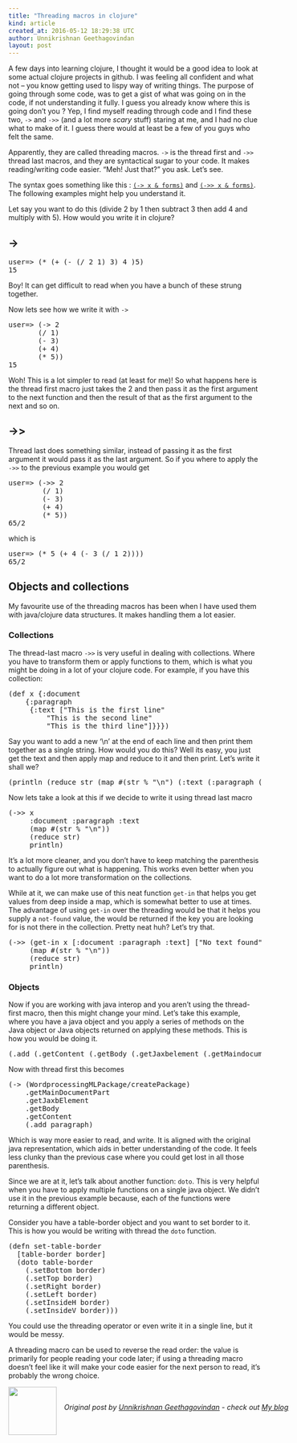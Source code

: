 ```yaml
---
title: "Threading macros in clojure"
kind: article
created_at: 2016-05-12 18:29:38 UTC
author: Unnikrishnan Geethagovindan
layout: post
---
```

<p>A few days into learning clojure, I thought it would be a good idea to look at some actual clojure projects in github. I was feeling all confident and what not &#8211; you know getting used to lispy way of writing things. The purpose of going through some code, was to get a gist of what was going on in the code, if not understanding it fully. I guess you already know where this is going don&#8217;t you ? Yep, I find myself reading through code and I find these two, <code>-&gt;</code> and <code>-&gt;&gt;</code> (and a lot more <em>scary </em>stuff) staring at me, and I had no clue what to make of it. I guess there would at least be a few of you guys who felt the same.</p>
<p>Apparently, they are called threading macros. <code>-&gt;</code> is the thread first and <code>-&gt;&gt;</code> thread last macros, and they are syntactical sugar to your code. It makes reading/writing code easier. &#8220;Meh! Just that?&#8221; you ask. Let&#8217;s see.</p>
<p>The syntax goes something like this : <a href="http://clojuredocs.org/clojure.core/-%3E"><code>(-&gt; x &amp; forms)</code></a> and <a href="http://clojuredocs.org/clojure.core/-%3E%3E"><code>(-&gt;&gt; x &amp; forms)</code></a>. The following examples might help you understand it.</p>
<p>Let say you want to do this (divide 2 by 1 then subtract 3 then add 4 and multiply with 5). How would you write it in clojure?</p>
<h2><a id="user-content--" class="anchor" href="https://github.com/krish8664/til/blob/master/clojure/threading.md#-"></a>-&gt;</h2>
<div class="highlight highlight-source-clojure">
<div class="code-box"><div class="code-title"><i class="fa fa-code"></i> <div class="pull-right"><a href="#" class="btn btn-default btn-xs toggle-code" data-toggle="tooltip" title="Toggle code"><i class="fa fa-toggle-up"></i></a></div></div><pre >user=&gt; (<span class="pl-en">*</span> (<span class="pl-en">+</span> (<span class="pl-en">-</span> (<span class="pl-en">/</span> <span class="pl-c1">2</span> <span class="pl-c1">1</span>) <span class="pl-c1">3</span>) <span class="pl-c1">4</span> )<span class="pl-c1">5</span>)
<span class="pl-c1">15</span></pre></div>
</div>
<p>Boy! It can get difficult to read when you have a bunch of these strung together.</p>
<p>Now lets see how we write it with <code>-&gt;</code></p>
<div class="highlight highlight-source-clojure">
<div class="code-box"><div class="code-title"><i class="fa fa-code"></i> <div class="pull-right"><a href="#" class="btn btn-default btn-xs toggle-code" data-toggle="tooltip" title="Toggle code"><i class="fa fa-toggle-up"></i></a></div></div><pre >user=&gt; (<span class="pl-en">-&gt;</span> <span class="pl-c1">2</span>
       (<span class="pl-en">/</span> <span class="pl-c1">1</span>)
       (<span class="pl-en">-</span> <span class="pl-c1">3</span>)
       (<span class="pl-en">+</span> <span class="pl-c1">4</span>)
       (<span class="pl-en">*</span> <span class="pl-c1">5</span>))
<span class="pl-c1">15</span></pre></div>
</div>
<p>Woh! This is a lot simpler to read (at least for me)! So what happens here is the thread first macro just takes the 2 and then pass it as the first argument to the next function and then the result of that as the first argument to the next and so on.</p>
<h2><a id="user-content---1" class="anchor" href="https://github.com/krish8664/til/blob/master/clojure/threading.md#--1"></a>-&gt;&gt;</h2>
<p>Thread last does something similar, instead of passing it as the first argument it would pass it as the last argument. So if you where to apply the <code>-&gt;&gt;</code> to the previous example you would get</p>
<div class="highlight highlight-source-clojure">
<div class="code-box"><div class="code-title"><i class="fa fa-code"></i> <div class="pull-right"><a href="#" class="btn btn-default btn-xs toggle-code" data-toggle="tooltip" title="Toggle code"><i class="fa fa-toggle-up"></i></a></div></div><pre >user=&gt; (<span class="pl-en">-&gt;&gt;</span> <span class="pl-c1">2</span>
        (<span class="pl-en">/</span> <span class="pl-c1">1</span>)
        (<span class="pl-en">-</span> <span class="pl-c1">3</span>)
        (<span class="pl-en">+</span> <span class="pl-c1">4</span>)
        (<span class="pl-en">*</span> <span class="pl-c1">5</span>))
<span class="pl-c1">65/2</span></pre></div>
</div>
<p>which is</p>
<div class="highlight highlight-source-clojure">
<div class="code-box"><div class="code-title"><i class="fa fa-code"></i> <div class="pull-right"><a href="#" class="btn btn-default btn-xs toggle-code" data-toggle="tooltip" title="Toggle code"><i class="fa fa-toggle-up"></i></a></div></div><pre >user=&gt; (<span class="pl-en">*</span> <span class="pl-c1">5</span> (<span class="pl-en">+</span> <span class="pl-c1">4</span> (<span class="pl-en">-</span> <span class="pl-c1">3</span> (<span class="pl-en">/</span> <span class="pl-c1">1</span> <span class="pl-c1">2</span>))))
<span class="pl-c1">65/2</span></pre></div>
</div>
<h2><a id="user-content-objects-and-collections" class="anchor" href="https://github.com/krish8664/til/blob/master/clojure/threading.md#objects-and-collections"></a>Objects and collections</h2>
<p>My favourite use of the threading macros has been when I have used them with java/clojure data structures. It makes handling them a lot easier.</p>
<h3><a id="user-content-collections" class="anchor" href="https://github.com/krish8664/til/blob/master/clojure/threading.md#collections"></a>Collections</h3>
<p>The thread-last macro <code>-&gt;&gt;</code> is very useful in dealing with collections. Where you have to transform them or apply functions to them, which is what you might be doing in a lot of your clojure code. For example, if you have this collection:</p>
<div class="highlight highlight-source-clojure">
<div class="code-box"><div class="code-title"><i class="fa fa-code"></i> <div class="pull-right"><a href="#" class="btn btn-default btn-xs toggle-code" data-toggle="tooltip" title="Toggle code"><i class="fa fa-toggle-up"></i></a></div></div><pre >(<span class="pl-k">def</span> x {<span class="pl-c1">:document</span>
    {<span class="pl-c1">:paragraph</span>
     {<span class="pl-c1">:text</span> [<span class="pl-s"><span class="pl-pds">"</span>This is the first line<span class="pl-pds">"</span></span>
         <span class="pl-s"><span class="pl-pds">"</span>This is the second line<span class="pl-pds">"</span></span>
         <span class="pl-s"><span class="pl-pds">"</span>This is the third line<span class="pl-pds">"</span></span>]}}})</pre></div>
</div>
<p>Say you want to add a new &#8216;\n&#8217; at the end of each line and then print them together as a single string. How would you do this? Well its easy, you just get the text and then apply map and reduce to it and then print. Let&#8217;s write it shall we?</p>
<div class="highlight highlight-source-clojure">
<div class="code-box"><div class="code-title"><i class="fa fa-code"></i> <div class="pull-right"><a href="#" class="btn btn-default btn-xs toggle-code" data-toggle="tooltip" title="Toggle code"><i class="fa fa-toggle-up"></i></a></div></div><pre >(<span class="pl-en">println</span> (<span class="pl-en">reduce</span> str (<span class="pl-en">map</span> #(<span class="pl-en">str</span> % <span class="pl-s"><span class="pl-pds">"</span><span class="pl-cce">\n</span><span class="pl-pds">"</span></span>) (<span class="pl-c1">:text</span> (<span class="pl-c1">:paragraph</span> (<span class="pl-c1">:document</span> x))))))</pre></div>
</div>
<p>Now lets take a look at this if we decide to write it using thread last macro</p>
<div class="highlight highlight-source-clojure">
<div class="code-box"><div class="code-title"><i class="fa fa-code"></i> <div class="pull-right"><a href="#" class="btn btn-default btn-xs toggle-code" data-toggle="tooltip" title="Toggle code"><i class="fa fa-toggle-up"></i></a></div></div><pre >(<span class="pl-en">-&gt;&gt;</span> x
     <span class="pl-c1">:document</span> <span class="pl-c1">:paragraph</span> <span class="pl-c1">:text</span>
     (<span class="pl-en">map</span> #(<span class="pl-en">str</span> % <span class="pl-s"><span class="pl-pds">"</span><span class="pl-cce">\n</span><span class="pl-pds">"</span></span>))
     (<span class="pl-en">reduce</span> str)
     println)</pre></div>
</div>
<p>It&#8217;s a lot more cleaner, and you don&#8217;t have to keep matching the parenthesis to actually figure out what is happening. This works even better when you want to do a lot more transformation on the collections.</p>
<p>While at it, we can make use of this neat function <code>get-in</code> that helps you get values from deep inside a map, which is somewhat better to use at times. The advantage of using <code>get-in</code> over the threading would be that it helps you supply a <code>not-found</code> value, the would be returned if the key you are looking for is not there in the collection. Pretty neat huh? Let&#8217;s try that.</p>
<div class="highlight highlight-source-clojure">
<div class="code-box"><div class="code-title"><i class="fa fa-code"></i> <div class="pull-right"><a href="#" class="btn btn-default btn-xs toggle-code" data-toggle="tooltip" title="Toggle code"><i class="fa fa-toggle-up"></i></a></div></div><pre >(<span class="pl-en">-&gt;&gt;</span> (<span class="pl-en">get-in</span> x [<span class="pl-c1">:document</span> <span class="pl-c1">:paragraph</span> <span class="pl-c1">:text</span>] [<span class="pl-s"><span class="pl-pds">"</span>No text found<span class="pl-pds">"</span></span>])
     (<span class="pl-en">map</span> #(<span class="pl-en">str</span> % <span class="pl-s"><span class="pl-pds">"</span><span class="pl-cce">\n</span><span class="pl-pds">"</span></span>))
     (<span class="pl-en">reduce</span> str)
     println)</pre></div>
</div>
<h3><a id="user-content-objects" class="anchor" href="https://github.com/krish8664/til/blob/master/clojure/threading.md#objects"></a>Objects</h3>
<p>Now if you are working with java interop and you aren&#8217;t using the thread-first macro, then this might change your mind. Let&#8217;s take this example, where you have a java object and you apply a series of methods on the Java object or Java objects returned on applying these methods. This is how you would be doing it.</p>
<div class="highlight highlight-source-clojure">
<div class="code-box"><div class="code-title"><i class="fa fa-code"></i> <div class="pull-right"><a href="#" class="btn btn-default btn-xs toggle-code" data-toggle="tooltip" title="Toggle code"><i class="fa fa-toggle-up"></i></a></div></div><pre >(<span class="pl-en">.add</span> (<span class="pl-en">.getContent</span> (<span class="pl-en">.getBody</span> (<span class="pl-en">.getJaxbelement</span> (<span class="pl-en">.getMaindocumentpart</span> (<span class="pl-en">Wordprocessingmlpackage/createPackage</span>)))) paragraph)</pre></div>
</div>
<p>Now with thread first this becomes</p>
<div class="highlight highlight-source-clojure">
<div class="code-box"><div class="code-title"><i class="fa fa-code"></i> <div class="pull-right"><a href="#" class="btn btn-default btn-xs toggle-code" data-toggle="tooltip" title="Toggle code"><i class="fa fa-toggle-up"></i></a></div></div><pre >(<span class="pl-en">-&gt;</span> (<span class="pl-en">WordprocessingMLPackage/createPackage</span>)
    .getMainDocumentPart
    .getJaxbElement
    .getBody
    .getContent
    (<span class="pl-en">.add</span> paragraph)</pre></div>
</div>
<p>Which is way more easier to read, and write. It is aligned with the original java representation, which aids in better understanding of the code. It feels less clunky than the previous case where you could get lost in all those parenthesis.</p>
<p>Since we are at it, let&#8217;s talk about another function: <code>doto</code>. This is very helpful when you have to apply multiple functions on a single java object. We didn&#8217;t use it in the previous example because, each of the functions were returning a different object.</p>
<p>Consider you have a table-border object and you want to set border to it. This is how you would be writing with thread the <code>doto</code> function.</p>
<div class="highlight highlight-source-clojure">
<div class="code-box"><div class="code-title"><i class="fa fa-code"></i> <div class="pull-right"><a href="#" class="btn btn-default btn-xs toggle-code" data-toggle="tooltip" title="Toggle code"><i class="fa fa-toggle-up"></i></a></div></div><pre >(<span class="pl-k">defn</span> <span class="pl-e">set-table-border</span>
  [table-border border]
  (<span class="pl-en">doto</span> table-border
    (<span class="pl-en">.setBottom</span> border)
    (<span class="pl-en">.setTop</span> border)
    (<span class="pl-en">.setRight</span> border)
    (<span class="pl-en">.setLeft</span> border)
    (<span class="pl-en">.setInsideH</span> border)
    (<span class="pl-en">.setInsideV</span> border)))</pre></div>
</div>
<p>You could use the threading operator or even write it in a single line, but it would be messy.</p>
<p class="p1"><span class="s2">A </span><span class="s3">threading</span><span class="s2"> macro can be used to reverse the read order: the value is primarily for people reading your code later; if using a </span><span class="s3">threading</span><span class="s2"> macro doesn&#8217;t feel like it will make your code easier for the next person to read, it&#8217;s probably the wrong choice.</span></p>
<div class="author">
  <img src="http://blog.unnikrishnan.in/wp-content/uploads/2016/05/13124641_10207964967054916_8185125548463219102_n-e1464062267378.jpg" style="width: 96px; height: 96;">
  <span style="position: absolute; padding: 32px 15px;">
    <i>Original post by <a href="http://twitter.com/krish8664">Unnikrishnan Geethagovindan</a> - check out <a href="http://blog.unnikrishnan.in">My blog</a></i>
  </span>
</div>
